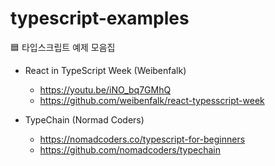# typescript-examples

🟦 타입스크립트 예제 모음집

- React in TypeScript Week (Weibenfalk)

  - https://youtu.be/iNO_bq7GMhQ
  - https://github.com/weibenfalk/react-typesscript-week

- TypeChain (Normad Coders)

  - https://nomadcoders.co/typescript-for-beginners
  - https://github.com/nomadcoders/typechain
